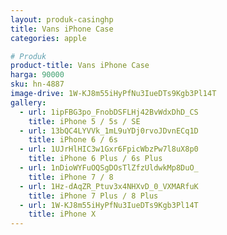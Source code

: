 ```yaml
---
layout: produk-casinghp
title: Vans iPhone Case
categories: apple

# Produk
product-title: Vans iPhone Case
harga: 90000
sku: hn-4887
image-drive: 1W-KJ8m55iHyPfNu3IueDTs9Kgb3Pl14T
gallery:
  - url: 1ipFBG3po_FnobDSFLHj42BvWdxDhD_CS
    title: iPhone 5 / 5s / SE
  - url: 13bQC4LYVVk_1mL9uYDj0rvoJDvnECq1D
    title: iPhone 6 / 6s
  - url: 1UJrHlHIC3w1Gxr6FpicWbzPw7l8uX8p0
    title: iPhone 6 Plus / 6s Plus
  - url: 1nDioWYFuOQSgDOsTlZfzUldwkMp8DuO_
    title: iPhone 7 / 8
  - url: 1Hz-dAqZR_Ptuv3x4NHXvD_0_VXMARfuK
    title: iPhone 7 Plus / 8 Plus
  - url: 1W-KJ8m55iHyPfNu3IueDTs9Kgb3Pl14T
    title: iPhone X
---
```

